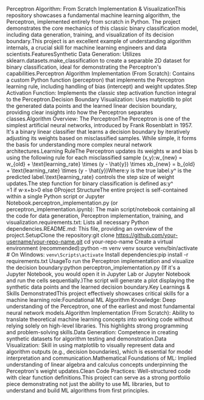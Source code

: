 Perceptron Algorithm: From Scratch Implementation & VisualizationThis repository showcases a fundamental machine learning algorithm, the Perceptron, implemented entirely from scratch in Python. The project demonstrates the core mechanics of this classic binary classification model, including data generation, training, and visualization of its decision boundary.This project is an excellent example of understanding algorithm internals, a crucial skill for machine learning engineers and data scientists.FeaturesSynthetic Data Generation: Utilizes sklearn.datasets.make_classification to create a separable 2D dataset for binary classification, ideal for demonstrating the Perceptron's capabilities.Perceptron Algorithm Implementation (From Scratch): Contains a custom Python function (perceptron) that implements the Perceptron learning rule, including handling of bias (intercept) and weight updates.Step Activation Function: Implements the classic step activation function integral to the Perceptron.Decision Boundary Visualization: Uses matplotlib to plot the generated data points and the learned linear decision boundary, providing clear insights into how the Perceptron separates classes.Algorithm Overview: The PerceptronThe Perceptron is one of the simplest artificial neural networks, introduced by Frank Rosenblatt in 1957. It's a binary linear classifier that learns a decision boundary by iteratively adjusting its weights based on misclassified samples. While simple, it forms the basis for understanding more complex neural network architectures.Learning RuleThe Perceptron updates its weights w and bias b using the following rule for each misclassified sample (x,y):w_{new} = w_{old} + \text{learning_rate} \times (y - \hat{y}) \times xb_{new} = b_{old} + \text{learning_rate} \times (y - \hat{y})Where:y is the true label.y^​ is the predicted label.\text{learning_rate} controls the step size of weight updates.The step function for binary classification is defined as:y^​=1 if w⋅x+b>0 else 0Project StructureThe entire project is self-contained within a single Python script or Jupyter Notebook.perceptron_implementation.py (or perceptron_implementation.ipynb): The main script/notebook containing all the code for data generation, Perceptron implementation, training, and visualization.requirements.txt: Lists all necessary Python dependencies.README.md: This file, providing an overview of the project.SetupClone the repository:git clone https://github.com/your-username/your-repo-name.git
cd your-repo-name
Create a virtual environment (recommended):python -m venv venv
source venv/bin/activate # On Windows: `venv\Scripts\activate`
Install dependencies:pip install -r requirements.txt
UsageTo run the Perceptron implementation and visualize the decision boundary:python perceptron_implementation.py
(If it's a Jupyter Notebook, you would open it in Jupyter Lab or Jupyter Notebook and run the cells sequentially.)The script will generate a plot displaying the synthetic data points and the learned decision boundary.Key Learnings & Skills DemonstratedThis project effectively showcases critical skills for a machine learning role:Foundational ML Algorithm Knowledge: Deep understanding of the Perceptron, one of the earliest and most fundamental neural network models.Algorithm Implementation (From Scratch): Ability to translate theoretical machine learning concepts into working code without relying solely on high-level libraries. This highlights strong programming and problem-solving skills.Data Generation: Competence in creating synthetic datasets for algorithm testing and demonstration.Data Visualization: Skill in using matplotlib to visually represent data and algorithm outputs (e.g., decision boundaries), which is essential for model interpretation and communication.Mathematical Foundations of ML: Implied understanding of linear algebra and calculus concepts underpinning the Perceptron's weight updates.Clean Code Practices: Well-structured code with clear function definitions.This project can serve as a strong portfolio piece demonstrating not just the ability to use ML libraries, but to understand and build ML algorithms from first principles.
